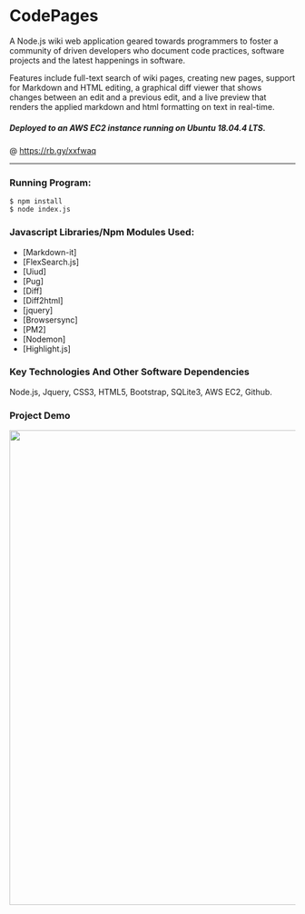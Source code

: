 # CodePages

A Node.js wiki web application geared towards programmers to foster a community of driven 
developers who document code practices, software projects and the latest happenings 
in software.

Features include full-text search of wiki pages, creating new pages, support for Markdown and HTML editing, a graphical diff viewer that shows changes between an edit and a previous edit, and a live preview that renders the applied markdown and html formatting on text in real-time.   

##### Deployed to an AWS EC2 instance running on Ubuntu 18.04.4 LTS.
@ https://rb.gy/xxfwaq
 
---
### Running Program:

    $ npm install 
    $ node index.js

### Javascript Libraries/Npm Modules Used:

- [Markdown-it]
- [FlexSearch.js]
- [Uiud]
- [Pug]
- [Diff]
- [Diff2html]
- [jquery]
- [Browsersync]
- [PM2]
- [Nodemon]
- [Highlight.js]

### Key Technologies And Other Software Dependencies

Node.js, Jquery, CSS3, HTML5, Bootstrap, SQLite3, AWS EC2, Github. 

### Project Demo

<a href="https://drive.google.com/file/d/16j01sl2JNz-_IXWSCIHTryQzC5Odplox/view"><img src="https://drive.google.com/uc?export=view&id=17hBolZVfgZbH6nOc6JqdshmKosL2Qt__" width="836"/></a>
